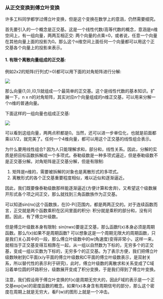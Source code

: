 ### 从正交变换到傅立叶变换

许多工科同学都学过傅立叶变换，但是这个变换在数学上的意涵，仍然需要细究。

首先要引入的一个概念是正交基。这是一个线性代数/高等代数的概念，意涵是n维空间上，有一组向量，两两互相正交: 两个向量的点乘=0，或者说，任意一个向量在其他向量上面的投影为0。那么这个n维空间上面任何一个向量都可以用这个正交基各个向量上的投影来表示。

#### 1. 有限个离散向量组成的正交基:
例如2x2的矩阵(行列式!=0)都可以用下面的对角矩阵进行分解:

<img src="https://latex.codecogs.com/gif.latex?%5Cbg_white%20%5Cbegin%7Bbmatrix%7D%201%20%26%200%5C%5C%200%20%26%201%20%5Cend%7Bbmatrix%7D">

那么向量(1,0),(0,1)就组成一个最简单的正交基。这个是线性代数的基本知识。扩展一下，n x n的对角矩阵，其实对应n个向量组成的n维正交基，可以用来分解一个n维的普通向量。

下面这样的一组向量也组成正交基:

<img src="https://latex.codecogs.com/gif.latex?%5Cbg_white%20%5Cbegin%7Bbmatrix%7D%201%20%26%201%20%26%201%20%26%201%5C%5C%201%20%26%201%20%26%20-1%20%26%20-1%20%5C%5C%201%20%26%20-1%20%26%201%20%26%20-1%20%5C%5C%20-1%20%26%201%20%26%201%20%26%20-1%20%5Cend%7Bbmatrix%7D">

可以看到这组向量，两两点积都是0。当然，还可以进一步单位化，也就是前面都乘以1/2，就完美了。任何一个4维向量，都可以用这个正交基的线性组合表示。

为什么要用线性组合? 因为人只能理解求和，部分和，线性关系。因此，分解的实质是把目标函数拆解成一个多项式。泰勒级数是一种多项式逼近，但是泰勒级数不是正交基分解。对角矩阵是正交基分解，但是有限制:

1. 矩阵是n维的，需要被拆解的对象也是离散形式的多项式。
2. 离散形式的各个正交基重要程度相似，难以近似和逐渐逼近。

因此，我们既要像泰勒级数那样能逐渐逼近(方便计算和舍弃)，又希望这个级数展开形式各个项之间正交，那么就找到三角函数族作为正交基。

可以知道sin(nx)这个函数族，在[0-Pi]范围内，都是两两正交的。对于连续函数而言，正交就是两个函数乘积在区间里面的积分: 积分就是乘积的部分和，没有问题。因此，有了傅立叶级数。

但是傅立叶级数本身有限制: sin(nwx)要是正交基，那么函数f(x)本身必须是周期函数。那么f(x)如果不是周期函数? 可以想象这是一个周期无限大的周期函数，只是我们关心其中的一段，那么傅立叶级数中的w(角速度)变得非常小，这样一来，就相当于正交基变得互相靠在一起，从一组以自然数为下标的，无穷多个的正交基，变成一组以实数为下标的，无穷多个的正交基。为了表示方便，我们把傅立叶级数映射到C平面(x/y平面的傅立叶级数和C平面的傅立叶级数表示，是双射关系，所以替代性的表示利于研究)，此时，傅立叶级数的离散求和关系变成了C域沿着单位圆的环路积分，级数展开变成了积分变换，于是我们得到了傅立叶变换。

注意，我们假设用于傅立叶变换的f(x)是周期无穷大的，因此F域的表示是一个正交基exp(jw)的密度函数的概念。如果f(x)本身含有周期信号的部分，那么这个密度在周期上就是无穷大，看F(w)的图形上就是一个冲击。
